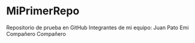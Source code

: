 # MiPrimerRepo
Repositorio de prueba en GitHub
Integrantes de mi equipo:
 Juan
 Pato
 Emi
 Compañero
 Compañero
